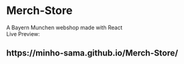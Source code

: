 # Merch-Store
A Bayern Munchen webshop made with React <br>
Live Preview: <br>
<h2>https://minho-sama.github.io/Merch-Store/</h2><br>

